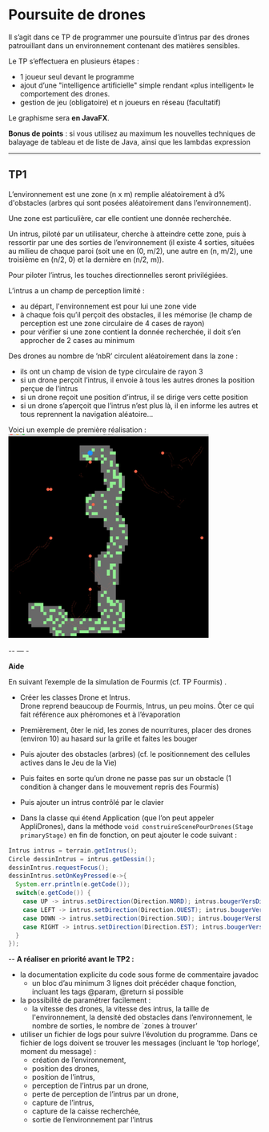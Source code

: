 # Poursuite de drones

Il s’agit dans ce TP de programmer une poursuite d’intrus par des drones patrouillant dans un environnement contenant des matières sensibles.

Le TP s’effectuera en plusieurs étapes :

 - 1 joueur seul devant le programme
  - ajout d’une "intelligence artificielle" simple rendant «plus intelligent» le comportement des drones.
  - gestion de jeu (obligatoire) et n joueurs en réseau (facultatif)

Le graphisme sera **en JavaFX**.

**Bonus de points** : si vous utilisez au maximum les nouvelles techniques de balayage de tableau et de liste de Java, ainsi que les lambdas expression

----
## TP1
L’environnement est une zone (n x m) remplie aléatoirement à d% d'obstacles (arbres qui sont posées aléatoirement dans l’environnement).

Une zone est particulière, car elle contient une donnée recherchée.

Un intrus, piloté par un utilisateur, cherche à atteindre cette zone, puis à ressortir par une des sorties de l’environnement (il existe 4 sorties, situées au milieu de chaque paroi (soit une en (0, m/2), une autre en (n, m/2), une troisième en (n/2, 0) et la dernière en (n/2, m)).

Pour piloter l’intrus, les touches directionnelles seront privilégiées.

L’intrus a un champ de perception limité :
 - au départ, l'environnement est pour lui une zone vide
 - à chaque fois qu’il perçoit des obstacles, il les mémorise (le champ de perception est une zone circulaire de 4 cases de rayon)
 - pour vérifier si une zone contient la donnée recherchée, il doit s’en approcher de 2 cases au minimum

 
Des drones au nombre de ’nbR’ circulent aléatoirement dans la zone :
 - ils ont un champ de vision de type circulaire de rayon 3
 - si un drone perçoit l’intrus, il envoie à tous les autres drones la position perçue de l’intrus
 - si un drone reçoit une position d’intrus, il se dirige vers cette position
 - si un drone s’aperçoit que l’intrus n’est plus là, il en informe les autres et tous reprennent la navigation aléatoire...

Voici un exemple de première réalisation :
![exemple de poursuite](./poursuite1.png)

--
— -

**Aide**

En suivant l’exemple de la simulation de Fourmis (cf. TP Fourmis) .

- Créer les classes Drone et Intrus. <br>
  Drone reprend beaucoup de Fourmis, Intrus, un peu moins. 
  Ôter ce qui fait référence aux phéromones et à l’évaporation
  
- Premièrement, ôter le nid, les zones de nourritures, placer des drones (environ 10) au hasard sur la grille et faites les bouger
- Puis ajouter des obstacles (arbres) (cf. le positionnement des cellules actives dans le Jeu de la Vie)
- Puis faites en sorte qu’un drone ne passe pas sur un obstacle (1 condition à changer dans le mouvement repris des Fourmis)
- Puis ajouter un intrus contrôlé par le clavier
- Dans la classe qui étend Application (que l’on peut appeler AppliDrones),
  dans la méthode ``void construireScenePourDrones(Stage primaryStage)``
  en fin de fonction, on peut ajouter le code suivant :
```Java
Intrus intrus = terrain.getIntrus();
Circle dessinIntrus = intrus.getDessin();
dessinIntrus.requestFocus();
dessinIntrus.setOnKeyPressed(e->{
  System.err.println(e.getCode());
  switch(e.getCode()) {
    case UP -> intrus.setDirection(Direction.NORD); intrus.bougerVersDirection(); 
    case LEFT -> intrus.setDirection(Direction.OUEST); intrus.bougerVersDirection(); 
    case DOWN -> intrus.setDirection(Direction.SUD); intrus.bougerVersDirection(); 
    case RIGHT -> intrus.setDirection(Direction.EST); intrus.bougerVersDirection(); 
  }
});
```
--
**A réaliser en priorité avant le TP2 :**

- la documentation explicite du code sous forme de commentaire javadoc
  - un bloc d’au minimum 3 lignes doit précéder chaque fonction, incluant les tags @param, @return si possible
- la possibilité de paramétrer facilement :
  - la vitesse des drones, la vitesse des intrus, la taille de l'environnement, la densité ded obstacles dans l’environnement, le nombre de sorties, le nombre de `zones à trouver’
- utiliser un fichier de logs pour suivre l’évolution du programme. Dans ce fichier de logs doivent se trouver les messages (incluant le ’top horloge’, moment du message) :
  - création de l’environnement,
  - position des drones,
  - position de l’intrus,
  - perception de l’intrus par un drone,
  - perte de perception de l’intrus par un drone,
  - capture de l’intrus,
  - capture de la caisse recherchée,
  - sortie de l’environnement par l’intrus
